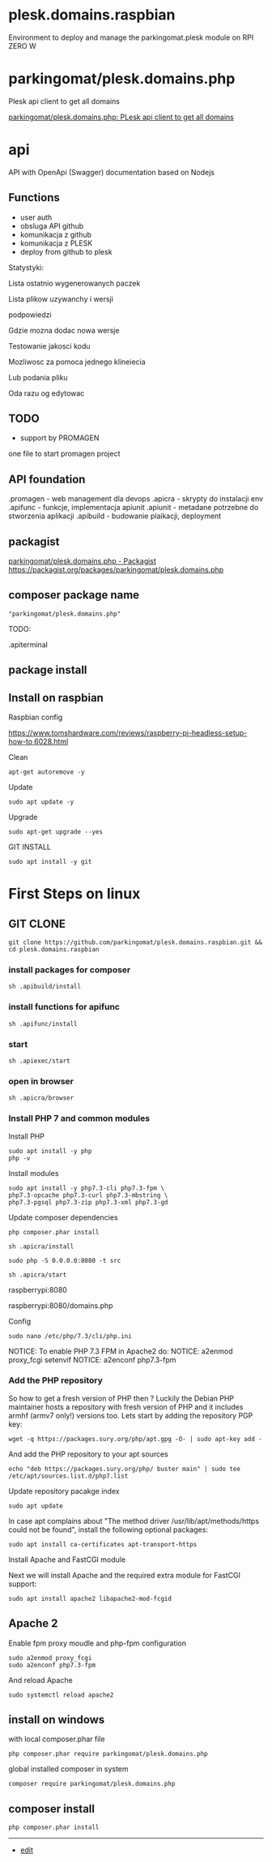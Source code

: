 # plesk.domains.raspbian
Environment to deploy and manage the parkingomat.plesk module on RPI ZERO W

# parkingomat/plesk.domains.php
Plesk api client to get all domains

[parkingomat/plesk.domains.php: PLesk api client to get all domains](https://github.com/parkingomat/plesk.domains.php)


# api
API with OpenApi (Swagger)  documentation based on Nodejs

## Functions
+ user auth
+ obsluga API github
+ komunikacja z github
+ komunikacja z PLESK
+ deploy from github to plesk


Statystyki:

Lista ostatnio wygenerowanych paczek

Lista plikow uzywanchy i wersji



podpowiedzi

Gdzie mozna dodac nowa wersje

Testowanie jakosci kodu

Mozliwosc za pomoca jednego klineiecia

Lub podania pliku

Oda razu og edytowac



## TODO

+ support by PROMAGEN

one file to start promagen project


## API foundation

.promagen - web management dla devops
.apicra - skrypty do instalacji env
.apifunc - funkcje, implementacja apiunit
.apiunit - metadane potrzebne do stworzenia aplikacji
.apibuild - budowanie plaikacji, deployment






## packagist
[parkingomat/plesk.domains.php - Packagist](https://packagist.org/packages/parkingomat/plesk.domains.php)
https://packagist.org/packages/parkingomat/plesk.domains.php


## composer package name

    "parkingomat/plesk.domains.php"



TODO:

.apiterminal

## package install


## Install on raspbian

Raspbian config

https://www.tomshardware.com/reviews/raspberry-pi-headless-setup-how-to,6028.html

Clean

    apt-get autoremove -y

Update

    sudo apt update -y

Upgrade

    sudo apt-get upgrade --yes

GIT INSTALL

    sudo apt install -y git


# First Steps on linux

## GIT CLONE
    git clone https://github.com/parkingomat/plesk.domains.raspbian.git && cd plesk.domains.raspbian

### install packages for composer
    sh .apibuild/install

### install functions for apifunc
    sh .apifunc/install

### start
    sh .apiexec/start

### open in browser
    sh .apicra/browser

### Install PHP 7 and common modules
Install PHP
```
sudo apt install -y php
php -v
```

Install modules
```
sudo apt install -y php7.3-cli php7.3-fpm \
php7.3-opcache php7.3-curl php7.3-mbstring \
php7.3-pgsql php7.3-zip php7.3-xml php7.3-gd
```

Update composer dependencies

```
php composer.phar install

sh .apicra/install

sudo php -S 0.0.0.0:8080 -t src

sh .apicra/start
```

raspberrypi:8080

raspberrypi:8080/domains.php

Config

    sudo nano /etc/php/7.3/cli/php.ini


NOTICE: To enable PHP 7.3 FPM in Apache2 do:
NOTICE: a2enmod proxy_fcgi setenvif
NOTICE: a2enconf php7.3-fpm

### Add the PHP repository

So how to get a fresh version of PHP then ? Luckily the Debian PHP maintainer hosts a repository with fresh version of PHP and it includes armhf (armv7 only!) versions too. Lets start by adding the repository PGP key:
```
wget -q https://packages.sury.org/php/apt.gpg -O- | sudo apt-key add -
```
And add the PHP repository to your apt sources
```
echo "deb https://packages.sury.org/php/ buster main" | sudo tee /etc/apt/sources.list.d/php7.list
```
Update repository pacakge index
```
sudo apt update
```
In case apt complains about "The method driver /usr/lib/apt/methods/https could not be found", install the following optional packages:
```
sudo apt install ca-certificates apt-transport-https
```

Install Apache and FastCGI module

Next we will install Apache and the required extra module for FastCGI support:

```
sudo apt install apache2 libapache2-mod-fcgid
```

## Apache 2

Enable fpm proxy moudle and php-fpm configuration

```
sudo a2enmod proxy_fcgi
sudo a2enconf php7.3-fpm
```

And reload Apache

```
sudo systemctl reload apache2
```

## install on windows

with local composer.phar file

    php composer.phar require parkingomat/plesk.domains.php

global installed composer in system

    composer require parkingomat/plesk.domains.php


## composer install

    php composer.phar install


---

+ [edit](https://github.com/parkingomat/plesk.domains.php/edit/main/README.md)
